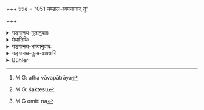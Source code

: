 +++
title = "051 चण्डाल-श्वपचानान् तु"

+++

<details><summary>गङ्गानथ-मूलानुवादः</summary>

The dwelling of Caṇḍālas and Śvapacas shall be outside the village; they shall be made ‘Apapātra,’ and their wealth shall consist of dogs and donkeys.—(51)
</details>

<details><summary>मेधातिथिः</summary>

**प्रतिश्रयो** निवासस् तेषां **ग्रामान्** निष्क्रान्तः स्यात् । **अपपात्राश्** चिरवसानीयास् तैर् येषु पात्रेषु भुक्तं तानि न संस्कार्याणि, त्यक्ताव्यानि । सौवर्णराजताभ्याम् अन्यानि । तयोः शुद्धिविशेषा उक्ताः । अथ वा "अवपात्राः"[^१३१] । तदीयेषु च सक्तेषु[^१३२] पात्रेषु सक्तुभक्तादि न दातव्यम् । भूमिष्ठे पात्रे ऽन्यहस्तस्थे वा दत्वा तत्पात्रं भूमौ स्थितं तद् गृह्णीयुः । भिन्नं वा पात्रम् "अवपात्रम्" यथा वक्ष्यति "भिन्नभाण्डे च भोजनम्" (म्ध् १०.५२) इत्यादि । धनम् एषां **श्वगर्दभम्** । गवाश्वादि सुवर्णरजतादि न[^१३३] धनत्वेन गृह्णीयुः ॥ १०.५१ ॥


[^१३३]:
     M G omit: na


[^१३२]:
     M G: śakteṣu


[^१३१]:
     M G: atha vāvapātrāya
</details>

<details><summary>गङ्गानथ-भाष्यानुवादः</summary>

‘*Dwelling*’—living place; this should be far removed from the village.

‘*Apapātra*,’—(*a*) Kept aloof; the vessels in which they have eaten shall not be cleaned for further use; they shall be thrown away; with the exception of gold and silver vessels, in connection with which special methods of cleaning have been prescribed.

(*b*) Or, the term ‘*Apapātra*’ may mean that when cooked rice, fried flour or some such food is given to them, they shall not be given in vessels that are in contact with their body; the food shall be given into the vessel lying on the ground, or held in the hand by some one else, and when the vessel thus filled has been placed on the ground, it shall be taken away by them.

(*c*) Or again, ‘*Apapātra*’ may mean broken vessel; as it is going to be asserted (in the next verse) that ‘they shall eat in broken dishes.’

‘*Their wealth shall consist of dogs and donkeys*’—They shall not receive cows or horses, or gold and silver, as their wealth.—(51)
</details>

<details><summary>गङ्गानथ-तुल्य-वाक्यानि</summary>

**(verses 10.51-56)**

*Mahābhārata* (13.48.82).—‘They shall betake themselves to
road-crossings, crematoriums, hills and trees; and shall wear
iron-ornaments.’

*Viṣṇu* (16.11, 14).—‘Chaṇḍālas should live by executing criminals
sentenced to death. Caṇḍālas should live out of the town and their
clothes should consist of the mantles of the deceased.’
</details>

<details><summary>Bühler</summary>

051	But the dwellings of Kandalas and Svapakas shall be outside the village, they must be made Apapatras, and their wealth (shall be) dogs and donkeys.
</details>
